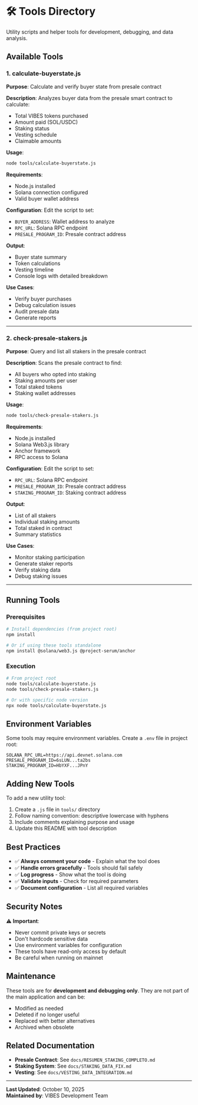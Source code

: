 # 🛠️ Tools Directory

Utility scripts and helper tools for development, debugging, and data analysis.

## Available Tools

### 1. calculate-buyerstate.js
**Purpose**: Calculate and verify buyer state from presale contract

**Description**:
Analyzes buyer data from the presale smart contract to calculate:
- Total VIBES tokens purchased
- Amount paid (SOL/USDC)
- Staking status
- Vesting schedule
- Claimable amounts

**Usage**:
```bash
node tools/calculate-buyerstate.js
```

**Requirements**:
- Node.js installed
- Solana connection configured
- Valid buyer wallet address

**Configuration**:
Edit the script to set:
- `BUYER_ADDRESS`: Wallet address to analyze
- `RPC_URL`: Solana RPC endpoint
- `PRESALE_PROGRAM_ID`: Presale contract address

**Output**:
- Buyer state summary
- Token calculations
- Vesting timeline
- Console logs with detailed breakdown

**Use Cases**:
- Verify buyer purchases
- Debug calculation issues
- Audit presale data
- Generate reports

---

### 2. check-presale-stakers.js
**Purpose**: Query and list all stakers in the presale contract

**Description**:
Scans the presale contract to find:
- All buyers who opted into staking
- Staking amounts per user
- Total staked tokens
- Staking wallet addresses

**Usage**:
```bash
node tools/check-presale-stakers.js
```

**Requirements**:
- Node.js installed
- Solana Web3.js library
- Anchor framework
- RPC access to Solana

**Configuration**:
Edit the script to set:
- `RPC_URL`: Solana RPC endpoint
- `PRESALE_PROGRAM_ID`: Presale contract address
- `STAKING_PROGRAM_ID`: Staking contract address

**Output**:
- List of all stakers
- Individual staking amounts
- Total staked in contract
- Summary statistics

**Use Cases**:
- Monitor staking participation
- Generate staker reports
- Verify staking data
- Debug staking issues

---

## Running Tools

### Prerequisites
```bash
# Install dependencies (from project root)
npm install

# Or if using these tools standalone
npm install @solana/web3.js @project-serum/anchor
```

### Execution
```bash
# From project root
node tools/calculate-buyerstate.js
node tools/check-presale-stakers.js

# Or with specific node version
npx node tools/calculate-buyerstate.js
```

## Environment Variables

Some tools may require environment variables. Create a `.env` file in project root:

```env
SOLANA_RPC_URL=https://api.devnet.solana.com
PRESALE_PROGRAM_ID=6sLUN...ta2bs
STAKING_PROGRAM_ID=HbYXF...JPnY
```

## Adding New Tools

To add a new utility tool:

1. Create a `.js` file in `tools/` directory
2. Follow naming convention: descriptive lowercase with hyphens
3. Include comments explaining purpose and usage
4. Update this README with tool description

## Best Practices

- ✅ **Always comment your code** - Explain what the tool does
- ✅ **Handle errors gracefully** - Tools should fail safely
- ✅ **Log progress** - Show what the tool is doing
- ✅ **Validate inputs** - Check for required parameters
- ✅ **Document configuration** - List all required variables

## Security Notes

⚠️ **Important**:
- Never commit private keys or secrets
- Don't hardcode sensitive data
- Use environment variables for configuration
- These tools have read-only access by default
- Be careful when running on mainnet

## Maintenance

These tools are for **development and debugging only**. They are not part of the main application and can be:
- Modified as needed
- Deleted if no longer useful
- Replaced with better alternatives
- Archived when obsolete

## Related Documentation

- **Presale Contract**: See `docs/RESUMEN_STAKING_COMPLETO.md`
- **Staking System**: See `docs/STAKING_DATA_FIX.md`
- **Vesting**: See `docs/VESTING_DATA_INTEGRATION.md`

---

**Last Updated**: October 10, 2025  
**Maintained by**: VIBES Development Team

